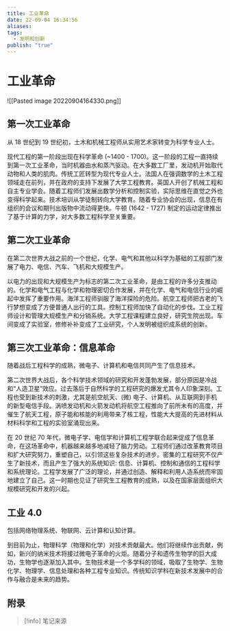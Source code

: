 ```yaml
---
title: 工业革命
date: 22-09-04 16:34:56
aliases: 
tags:
  - 发明和创新
publish: "true"
---
```


# 工业革命

![[Pasted image 20220904164330.png]]

## 第一次工业革命

从 18 世纪到 19 世纪初，土木和机械工程师从实用艺术家转变为科学专业人士。

现代工程的第一阶段出现在科学革命 (~1400 - 1700)。这一阶段的工程一直持续到第一次工业革命，当时机器由水和蒸汽驱动。在大多数工厂里，发动机开始取代动物和人类的肌肉。传统工匠转型为现代专业人士。法国人在强调数学的土木工程领域走在前列，并在政府的支持下发展了大学工程教育。英国人开创了机械工程和自主专业学会。随着工程师们发展出数学分析和控制实验，实际思维在直觉之外也变得科学起来。技术培训从学徒制转向大学教育。随着专业协会的出现，信息在有组织的会议和期刊出版物中流动得更快。牛顿 (1642 - 1727) 制定的运动定律推出了基于计算的力学，对大多数工程科学至关重要。

## 第二次工业革命

在第二次世界大战之前的一个世纪，化学、电气和其他以科学为基础的工程部门发展了电力、电信、汽车、飞机和大规模生产。

以电力的出现和大规模生产为标志的第二次工业革命，是由工程的许多分支推动的。化学和电气工程与化学和物理密切合作发展，并在化学、电气和电信行业的崛起中发挥了重要作用。海洋工程师驯服了海洋探险的危险。航空工程师把古老的飞行梦想变成了方便普通人出行的工具。控制工程师加快了自动化的步伐。工业工程师设计和管理大规模生产和分销系统。大学工程课程建立良好，研究生院出现。车间变成了实验室，修修补补变成了工业研究，个人发明被组织成系统的创新。

## 第三次工业革命：信息革命

随着战后工程科学的成熟，微电子、计算机和电信共同产生了信息技术。

第二次世界大战后，各个科学技术领域的研究和开发蓬勃发展，部分原因是冷战和“人造卫星”效应。过去落后于自然科学的工程研究的爆发尤其令人印象深刻。工程也受到新技术的刺激，尤其是航空航天、(微) 电子、计算机、从互联网到手机的新型电信手段。涡喷发动机和火箭发动机将航空工程推向了前所未有的高度，并催生了航天工程，原子能和核能的利用带来了核工程，性能大大提高的先进材料从材料科学和工程的实验室涌现出来。

在 20 世纪 70 年代，微电子学、电信学和计算机工程学联合起来促成了信息革命，在这场革命中，机器越来越多地减轻了脑力劳动。工程师们通过改革教育项目和扩大研究努力，重塑自己，以引领这些复杂技术的进步。密集的工程研究不仅产生了新技术，而且产生了强大的系统知识: 信息、计算机、控制和通信的工程科学和系统理论。工程学发展了广泛的理论，并通过创造、解释和利用人造系统而牢固地建立了自己。这一时期也见证了研究生工程教育的成熟，以及在国家层面组织大规模研究和开发的兴起。

## 工业 4.0

包括网络物理系统、物联网、云计算和认知计算。

到目前为止，物理科学（物理和化学）对技术贡献最大。他们将继续作出贡献，例如，新兴的纳米技术将接过微电子革命的火炬。随着分子和遗传生物学的巨大成功，生物学也逐渐加入其中。生物技术是一个多学科的领域，吸取了生物学、生物化学、物理学、信息处理和各种工程专业知识。传统知识学科在新技术发展中的合作与融合是未来的趋势。

## 附录
> [!info] 笔记来源
> 

